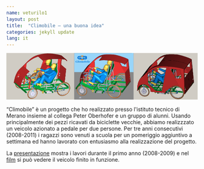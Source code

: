```yaml
---
name: veturilo1
layout: post
title:  "Climobile – una buona idea"
categories: jekyll update
lang: it
---
```

![Bild](../../bildoj/klimobilo.png)

“Climobile” è un progetto che ho realizzato presso l'istituto tecnico di Merano insieme al collega Peter Oberhofer e un gruppo di alunni. Usando principalmente dei pezzi ricavati da biciclette vecchie, abbiamo realizzzato un veicolo azionato a pedale per due persone. Per tre anni consecutivi (2008-2011) i ragazzi sono venuti a scuola per un pomeriggio aggiuntivo a settimana ed hanno lavorato con entusiasmo alla realizzazione del progetto.

La [presentazione](../../dosieroj/CLIMOBILE_Jahr1) mostra i lavori durante il primo anno (2008-2009) e nel [film](https://www.youtube.com/watch?v=9UoWeJL2lDM) si può vedere il veicolo finito in funzione.
